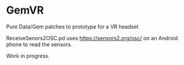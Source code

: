 # GemVR
Pure Data/Gem patches to prototype for a VR headset

ReceiveSenors2OSC.pd uses https://sensors2.org/osc/ on an Android phone to read the sensors.

Work in progress.
